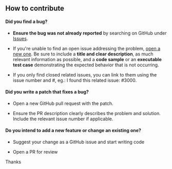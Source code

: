## How to contribute

#### **Did you find a bug?**

* **Ensure the bug was not already reported** by searching on GitHub under [Issues](https://github.com/kuanjiahong/my-resume-builder/issues).

* If you're unable to find an open issue addressing the problem, [open a new one](https://github.com/kuanjiahong/my-resume-builder/issues/new). Be sure to include a **title and clear description**, as much relevant information as possible, and a **code sample** or an **executable test case** demonstrating the expected behavior that is not occurring.

*  If you only find closed related issues, you can link to them using the issue number and #, eg.: I found this related issue: #3000.

#### **Did you write a patch that fixes a bug?**

* Open a new GitHub pull request with the patch.

* Ensure the PR description clearly describes the problem and solution. Include the relevant issue number if applicable.


#### **Do you intend to add a new feature or change an existing one?**

* Suggest your change as a GitHub issue and start writing code

* Open a PR for review


Thanks
